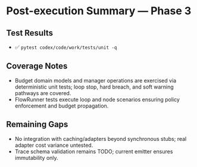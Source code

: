 # Post-execution Summary — Phase 3

## Test Results
- ✅ `pytest codex/code/work/tests/unit -q`

## Coverage Notes
- Budget domain models and manager operations are exercised via deterministic unit tests; loop stop, hard breach, and soft warning pathways are covered.
- FlowRunner tests execute loop and node scenarios ensuring policy enforcement and budget propagation.

## Remaining Gaps
- No integration with caching/adapters beyond synchronous stubs; real adapter cost variance untested.
- Trace schema validation remains TODO; current emitter ensures immutability only.
